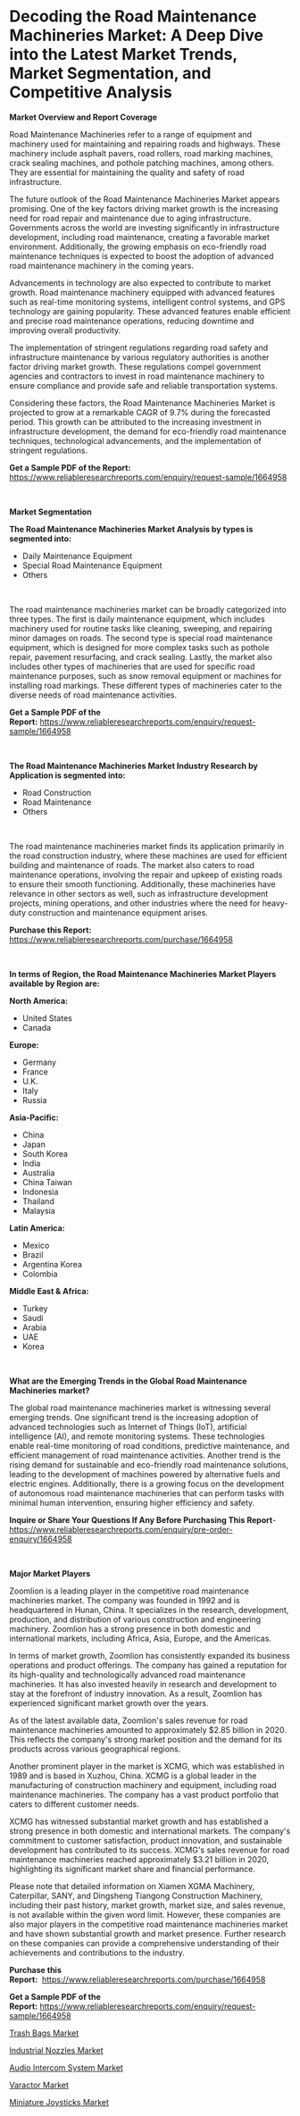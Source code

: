 <p><h1>Decoding the Road Maintenance Machineries Market: A Deep Dive into the Latest Market Trends, Market Segmentation, and Competitive Analysis</h1></p><p><strong>Market Overview and Report Coverage</strong></p>
<p><p>Road Maintenance Machineries refer to a range of equipment and machinery used for maintaining and repairing roads and highways. These machinery include asphalt pavers, road rollers, road marking machines, crack sealing machines, and pothole patching machines, among others. They are essential for maintaining the quality and safety of road infrastructure.</p><p>The future outlook of the Road Maintenance Machineries Market appears promising. One of the key factors driving market growth is the increasing need for road repair and maintenance due to aging infrastructure. Governments across the world are investing significantly in infrastructure development, including road maintenance, creating a favorable market environment. Additionally, the growing emphasis on eco-friendly road maintenance techniques is expected to boost the adoption of advanced road maintenance machinery in the coming years.</p><p>Advancements in technology are also expected to contribute to market growth. Road maintenance machinery equipped with advanced features such as real-time monitoring systems, intelligent control systems, and GPS technology are gaining popularity. These advanced features enable efficient and precise road maintenance operations, reducing downtime and improving overall productivity.</p><p>The implementation of stringent regulations regarding road safety and infrastructure maintenance by various regulatory authorities is another factor driving market growth. These regulations compel government agencies and contractors to invest in road maintenance machinery to ensure compliance and provide safe and reliable transportation systems.</p><p>Considering these factors, the Road Maintenance Machineries Market is projected to grow at a remarkable CAGR of 9.7% during the forecasted period. This growth can be attributed to the increasing investment in infrastructure development, the demand for eco-friendly road maintenance techniques, technological advancements, and the implementation of stringent regulations.</p></p>
<p><strong>Get a Sample PDF of the Report:</strong> <a href="https://www.reliableresearchreports.com/enquiry/request-sample/1664958">https://www.reliableresearchreports.com/enquiry/request-sample/1664958</a></p>
<p>&nbsp;</p>
<p><strong>Market Segmentation</strong></p>
<p><strong>The Road Maintenance Machineries Market Analysis by types is segmented into:</strong></p>
<p><ul><li>Daily Maintenance Equipment</li><li>Special Road Maintenance Equipment</li><li>Others</li></ul></p>
<p>&nbsp;</p>
<p><p>The road maintenance machineries market can be broadly categorized into three types. The first is daily maintenance equipment, which includes machinery used for routine tasks like cleaning, sweeping, and repairing minor damages on roads. The second type is special road maintenance equipment, which is designed for more complex tasks such as pothole repair, pavement resurfacing, and crack sealing. Lastly, the market also includes other types of machineries that are used for specific road maintenance purposes, such as snow removal equipment or machines for installing road markings. These different types of machineries cater to the diverse needs of road maintenance activities.</p></p>
<p><strong>Get a Sample PDF of the Report:</strong>&nbsp;<a href="https://www.reliableresearchreports.com/enquiry/request-sample/1664958">https://www.reliableresearchreports.com/enquiry/request-sample/1664958</a></p>
<p>&nbsp;</p>
<p><strong>The Road Maintenance Machineries Market Industry Research by Application is segmented into:</strong></p>
<p><ul><li>Road Construction</li><li>Road Maintenance</li><li>Others</li></ul></p>
<p>&nbsp;</p>
<p><p>The road maintenance machineries market finds its application primarily in the road construction industry, where these machines are used for efficient building and maintenance of roads. The market also caters to road maintenance operations, involving the repair and upkeep of existing roads to ensure their smooth functioning. Additionally, these machineries have relevance in other sectors as well, such as infrastructure development projects, mining operations, and other industries where the need for heavy-duty construction and maintenance equipment arises.</p></p>
<p><strong>Purchase this Report:</strong>&nbsp; <a href="https://www.reliableresearchreports.com/purchase/1664958">https://www.reliableresearchreports.com/purchase/1664958</a></p>
<p>&nbsp;</p>
<p><strong>In terms of Region, the Road Maintenance Machineries Market Players available by Region are:</strong></p>
<p>
    <p> <strong> North America: </strong>
        <ul>
            <li>United States</li>
            <li>Canada</li>
        </ul>
        </p> 
    <p> <strong> Europe: </strong>
        <ul>
            <li>Germany</li>
            <li>France</li>
            <li>U.K.</li>
            <li>Italy</li>
            <li>Russia</li>
        </ul>
        </p> 
    <p> <strong> Asia-Pacific: </strong>
        <ul>
            <li>China</li>
            <li>Japan</li>
            <li>South Korea</li>
            <li>India</li>
            <li>Australia</li>
            <li>China Taiwan</li>
            <li>Indonesia</li>
            <li>Thailand</li>
            <li>Malaysia</li>
        </ul>
        </p> 
    <p> <strong> Latin America: </strong>
        <ul>
            <li>Mexico</li>
            <li>Brazil</li>
            <li>Argentina Korea</li>
            <li>Colombia</li>
        </ul>
        </p> 
    <p> <strong> Middle East & Africa: </strong>
        <ul>
            <li>Turkey</li>
            <li>Saudi</li>
            <li>Arabia</li>
            <li>UAE</li>
            <li>Korea</li>
        </ul>
    </p>
    </p>
<p>&nbsp;</p>
<p><strong>What are the Emerging Trends in the Global Road Maintenance Machineries market?</strong></p>
<p><p>The global road maintenance machineries market is witnessing several emerging trends. One significant trend is the increasing adoption of advanced technologies such as Internet of Things (IoT), artificial intelligence (AI), and remote monitoring systems. These technologies enable real-time monitoring of road conditions, predictive maintenance, and efficient management of road maintenance activities. Another trend is the rising demand for sustainable and eco-friendly road maintenance solutions, leading to the development of machines powered by alternative fuels and electric engines. Additionally, there is a growing focus on the development of autonomous road maintenance machineries that can perform tasks with minimal human intervention, ensuring higher efficiency and safety.</p></p>
<p><strong>Inquire or Share Your Questions If Any Before Purchasing This Report</strong>- <a href="https://www.reliableresearchreports.com/enquiry/pre-order-enquiry/1664958">https://www.reliableresearchreports.com/enquiry/pre-order-enquiry/1664958</a></p>
<p>&nbsp;</p>
<p><strong>Major Market Players</strong></p>
<p><p>Zoomlion is a leading player in the competitive road maintenance machineries market. The company was founded in 1992 and is headquartered in Hunan, China. It specializes in the research, development, production, and distribution of various construction and engineering machinery. Zoomlion has a strong presence in both domestic and international markets, including Africa, Asia, Europe, and the Americas.</p><p>In terms of market growth, Zoomlion has consistently expanded its business operations and product offerings. The company has gained a reputation for its high-quality and technologically advanced road maintenance machineries. It has also invested heavily in research and development to stay at the forefront of industry innovation. As a result, Zoomlion has experienced significant market growth over the years.</p><p>As of the latest available data, Zoomlion's sales revenue for road maintenance machineries amounted to approximately $2.85 billion in 2020. This reflects the company's strong market position and the demand for its products across various geographical regions.</p><p>Another prominent player in the market is XCMG, which was established in 1989 and is based in Xuzhou, China. XCMG is a global leader in the manufacturing of construction machinery and equipment, including road maintenance machineries. The company has a vast product portfolio that caters to different customer needs.</p><p>XCMG has witnessed substantial market growth and has established a strong presence in both domestic and international markets. The company's commitment to customer satisfaction, product innovation, and sustainable development has contributed to its success. XCMG's sales revenue for road maintenance machineries reached approximately $3.21 billion in 2020, highlighting its significant market share and financial performance.</p><p>Please note that detailed information on Xiamen XGMA Machinery, Caterpillar, SANY, and Dingsheng Tiangong Construction Machinery, including their past history, market growth, market size, and sales revenue, is not available within the given word limit. However, these companies are also major players in the competitive road maintenance machineries market and have shown substantial growth and market presence. Further research on these companies can provide a comprehensive understanding of their achievements and contributions to the industry.</p></p>
<p><strong>Purchase this Report:</strong>&nbsp;&nbsp;<a href="https://www.reliableresearchreports.com/purchase/1664958">https://www.reliableresearchreports.com/purchase/1664958</a></p>
<p></p>
<p><strong>Get a Sample PDF of the Report:</strong>&nbsp;<a href="https://www.reliableresearchreports.com/enquiry/request-sample/1664958">https://www.reliableresearchreports.com/enquiry/request-sample/1664958</a></p>
<p><p><a href="https://medium.com/@moribenton733320/trash-bags-market-size-growth-forecast-2023-2030-5c7ed69cc165">Trash Bags Market</a></p><p><a href="https://www.linkedin.com/pulse/industrial-nozzles-market-size-2023-2030-global-hb2ge/">Industrial Nozzles Market</a></p><p><a href="https://www.linkedin.com/pulse/audio-intercom-system-market-size-share-global-analysis-qf8ce/">Audio Intercom System Market</a></p><p><a href="https://medium.com/@read.code.store/varactor-market-size-growth-forecast-2023-2030-a66f00e3d3c1">Varactor Market</a></p><p><a href="https://www.linkedin.com/pulse/miniature-joysticks-market-size-growth-forecast-from-2023-vvqle/">Miniature Joysticks Market</a></p></p>